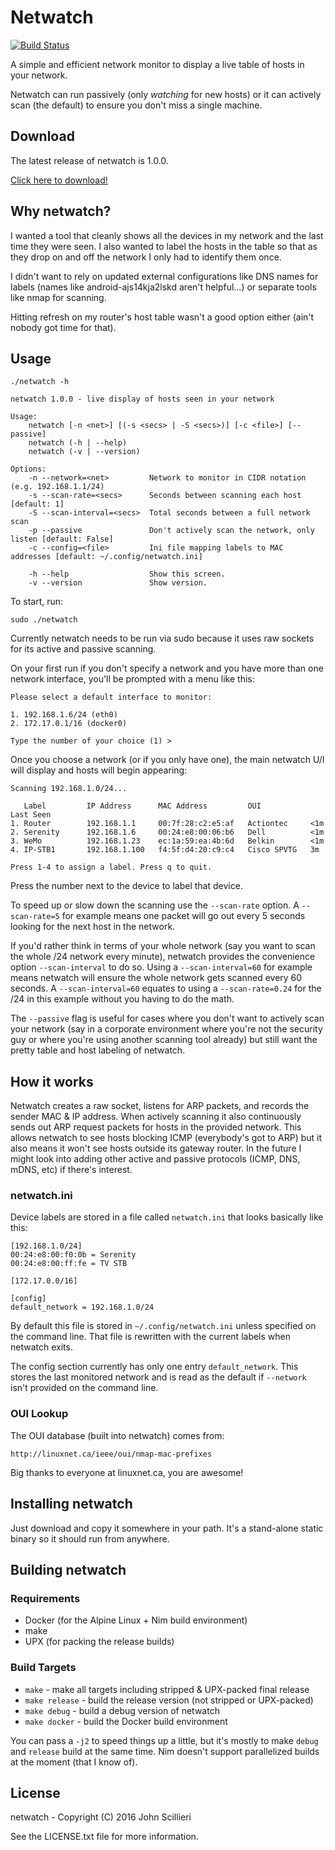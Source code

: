 # Netwatch

[![Build Status](https://travis-ci.org/johnscillieri/netwatch.svg?branch=master)](https://travis-ci.org/johnscillieri/netwatch)

A simple and efficient network monitor to display a live table of
hosts in your network.

Netwatch can run passively (only _watching_ for new hosts) or it can actively
scan (the default) to ensure you don't miss a single machine.

## Download

The latest release of netwatch is 1.0.0.

[Click here to download!](https://github.com/johnscillieri/netwatch/releases/download/v1.0.0/netwatch)

## Why netwatch?

I wanted a tool that cleanly shows all the devices in my network and the last
time they were seen. I also wanted to label the hosts in the table so that as
they drop on and off the network I only had to identify them once.

I didn't want to rely on updated external configurations like DNS names for
labels (names like android-ajs14kja2lskd aren't helpful...) or separate tools
like nmap for scanning.

Hitting refresh on my router's host table wasn't a good option either (ain't
nobody got time for that).

## Usage

    ./netwatch -h

    netwatch 1.0.0 - live display of hosts seen in your network

    Usage:
        netwatch [-n <net>] [(-s <secs> | -S <secs>)] [-c <file>] [--passive]
        netwatch (-h | --help)
        netwatch (-v | --version)

    Options:
        -n --network=<net>         Network to monitor in CIDR notation (e.g. 192.168.1.1/24)
        -s --scan-rate=<secs>      Seconds between scanning each host [default: 1]
        -S --scan-interval=<secs>  Total seconds between a full network scan
        -p --passive               Don't actively scan the network, only listen [default: False]
        -c --config=<file>         Ini file mapping labels to MAC addresses [default: ~/.config/netwatch.ini]

        -h --help                  Show this screen.
        -v --version               Show version.

To start, run:

    sudo ./netwatch

Currently netwatch needs to be run via sudo because it uses raw sockets for its
active and passive scanning.

On your first run if you don't specify a network and you have more than one
network interface, you'll be prompted with a menu like this:

    Please select a default interface to monitor:

    1. 192.168.1.6/24 (eth0)
    2. 172.17.0.1/16 (docker0)

    Type the number of your choice (1) >

Once you choose a network (or if you only have one), the main netwatch U/I will
display and hosts will begin appearing:

    Scanning 192.168.1.0/24...

       Label         IP Address      MAC Address         OUI           Last Seen
    1. Router        192.168.1.1     00:7f:28:c2:e5:af   Actiontec     <1m
    2. Serenity      192.168.1.6     00:24:e8:00:06:b6   Dell          <1m
    3. WeMo          192.168.1.23    ec:1a:59:ea:4b:6d   Belkin        <1m
    4. IP-STB1       192.168.1.100   f4:5f:d4:20:c9:c4   Cisco SPVTG   3m

    Press 1-4 to assign a label. Press q to quit.

Press the number next to the device to label that device.

To speed up or slow down the scanning use the `--scan-rate` option. A
`--scan-rate=5` for example means one packet will go out every 5 seconds looking
for the next host in the network.

If you'd rather think in terms of your whole network (say you want to scan the
whole /24 network every minute), netwatch provides the convenience option
`--scan-interval` to do so. Using a `--scan-interval=60` for example means
netwatch will ensure the whole network gets scanned every 60 seconds. A
`--scan-interval=60` equates to using a `--scan-rate=0.24` for the /24 in
this example without you having to do the math.

The `--passive` flag is useful for cases where you don't want to actively scan
your network (say in a corporate environment where you're not the security guy
or where you're using another scanning tool already) but still want the pretty
table and host labeling of netwatch.

## How it works

Netwatch creates a raw socket, listens for ARP packets, and records the sender
MAC & IP address. When actively scanning it also continuously sends out ARP
request packets for hosts in the provided network. This allows netwatch to see
hosts blocking ICMP (everybody's got to ARP) but it also means it won't see
hosts outside its gateway router. In the future I might look into adding other
active and passive protocols (ICMP, DNS, mDNS, etc) if there's interest.

### netwatch.ini

Device labels are stored in a file called `netwatch.ini` that looks basically
like this:

    [192.168.1.0/24]
    00:24:e8:00:f0:0b = Serenity
    00:24:e8:00:ff:fe = TV STB

    [172.17.0.0/16]

    [config]
    default_network = 192.168.1.0/24


By default this file is stored in `~/.config/netwatch.ini` unless specified on
the command line. That file is rewritten with the current labels when netwatch
exits.

The config section currently has only one entry `default_network`. This stores
the last monitored network and is read as the default if `--network` isn't
provided on the command line.

### OUI Lookup

The OUI database (built into netwatch) comes from:

    http://linuxnet.ca/ieee/oui/nmap-mac-prefixes

Big thanks to everyone at linuxnet.ca, you are awesome!

## Installing netwatch

Just download and copy it somewhere in your path. It's a stand-alone static
binary so it should run from anywhere.

## Building netwatch

### Requirements

* Docker (for the Alpine Linux + Nim build environment)
* make
* UPX (for packing the release builds)

### Build Targets

* `make` - make all targets including stripped & UPX-packed final release
* `make release` - build the release version (not stripped or UPX-packed)
* `make debug` - build a debug version of netwatch
* `make docker` - build the Docker build environment

You can pass a `-j2` to speed things up a little, but it's mostly to make
`debug` and `release` build at the same time. Nim doesn't support parallelized
builds at the moment (that I know of).

## License

netwatch - Copyright (C) 2016  John Scillieri

See the LICENSE.txt file for more information.


